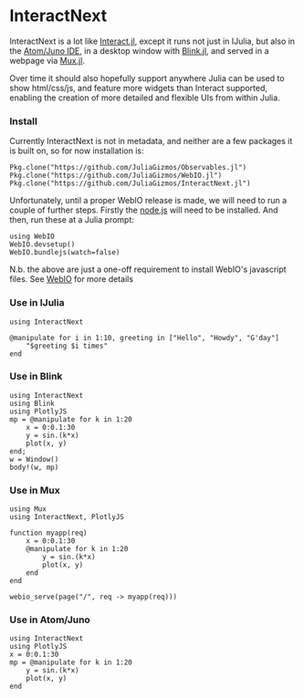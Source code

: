 # InteractNext

InteractNext is a lot like [Interact.jl](https://github.com/JuliaGizmos/Interact.jl), except it runs not just in IJulia, but also in the [Atom/Juno IDE](https://github.com/JunoLab/Juno.jl), in a desktop window with [Blink.jl](https://github.com/JunoLab/Blink.jl), and served in a webpage via [Mux.jl](https://github.com/JuliaWeb/Mux.jl).

Over time it should also hopefully support anywhere Julia can be used to show html/css/js, and feature more widgets than Interact supported, enabling the creation of more detailed and flexible UIs from within Julia.

### Install

Currently InteractNext is not in metadata, and neither are a few packages it is built on, so for now installation is:
```
Pkg.clone("https://github.com/JuliaGizmos/Observables.jl")
Pkg.clone("https://github.com/JuliaGizmos/WebIO.jl")
Pkg.clone("https://github.com/JuliaGizmos/InteractNext.jl")
```

Unfortunately, until a proper WebIO release is made, we will need to run a couple of further steps. Firstly the [node.js](https://nodejs.org/en/) will need to be installed. And then, run these at a Julia prompt:
```
using WebIO
WebIO.devsetup()
WebIO.bundlejs(watch=false)
```

N.b. the above are just a one-off requirement to install WebIO's javascript files. See [WebIO](https://github.com/JuliaGizmos/WebIO.jl) for more details

### Use in IJulia

```
using InteractNext

@manipulate for i in 1:10, greeting in ["Hello", "Howdy", "G'day"]
    "$greeting $i times"
end
```

### Use in Blink

```
using InteractNext
using Blink
using PlotlyJS
mp = @manipulate for k in 1:20
    x = 0:0.1:30
    y = sin.(k*x)
    plot(x, y)
end;
w = Window()
body!(w, mp)
```

### Use in Mux

```
using Mux
using InteractNext, PlotlyJS

function myapp(req)
    x = 0:0.1:30
    @manipulate for k in 1:20
        y = sin.(k*x)
        plot(x, y)
    end
end

webio_serve(page("/", req -> myapp(req)))
```

### Use in Atom/Juno

```
using InteractNext
using PlotlyJS
x = 0:0.1:30
mp = @manipulate for k in 1:20
    y = sin.(k*x)
    plot(x, y)
end
```
